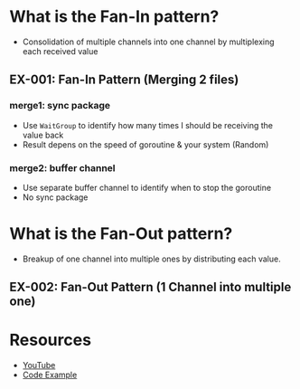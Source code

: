 # What is the Fan-In pattern?
- Consolidation of multiple channels into one channel by multiplexing each received value

## EX-001: Fan-In Pattern (Merging 2 files)
### merge1: sync package
- Use <code>WaitGroup</code> to identify how many times I should be receiving the value back
- Result depens on the speed of goroutine & your system (Random)
### merge2: buffer channel
- Use separate buffer channel to identify when to stop the goroutine
- No sync package

# What is the Fan-Out pattern?
- Breakup of one channel into multiple ones by distributing each value.

## EX-002: Fan-Out Pattern (1 Channel into multiple one)



# Resources
- [YouTube](https://www.youtube.com/watch?v=x6vBvgKGvxU&list=PL7yAAGMOat_F7bOImcjx4ZnCtfyNEqzCy&index=9)
- [Code Example](https://github.com/MarioCarrion/videos/tree/3107ff408e0db59b5e9ae07412460375aeb8786a/2021/08/19)